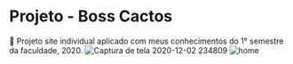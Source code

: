 # Projeto - Boss Cactos 
🎍 Projeto site individual aplicado com meus conhecimentos do 1° semestre da faculdade, 2020.
![Captura de tela 2020-12-02 234809](https://user-images.githubusercontent.com/61557003/100957267-e5fc8f00-34f8-11eb-9c34-e4df69c87766.jpg)
![home](https://user-images.githubusercontent.com/61557003/100957400-1cd2a500-34f9-11eb-9c54-a44c251faddd.gif)
